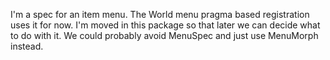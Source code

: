 I'm a spec for an item menu. The World menu pragma based registration uses it for now. I'm moved in this package so that later we can decide what to do with it. 
We could probably avoid MenuSpec and just use MenuMorph instead. 